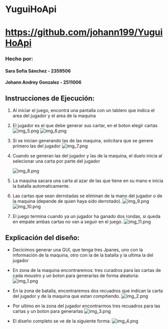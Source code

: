 # YuguiHoApi
# https://github.com/johann199/YuguiHoApi
### Hecho por:
#### Sara Sofia Sánchez - 2359506
#### Johann Andrey Gonzalez - 2511006

## Instrucciones de Ejecución:

1. Al iniciar el juego, encontrá una pantalla con un tablero que indica el area del jugador y el area de la maquina
2. El jugador es el que debe generar sus cartar, en el boton elegir cartas
![img_5.png](img_5.png)
![img_6.png](img_6.png)
3. Si se inician generando las de las maquina, solicitara que se genere primero las del jugador
![img_7.png](img_7.png)
4. Cuando se generan las del jugador y las de la maquina, el duelo inicia al selecionar una carta por parte del jugador

   ![img_8.png](img_8.png)
5. La maquina sacara una carta al azar de las que tiene en su mano e inicia la batalla automaticamente. 
6. Las cartas que sean derrotadas se eliminan de la mano del jugador o de la maquina (depende de quien haya sido derrotado).
![img_9.png](img_9.png) ![img_10.png](img_10.png)
7. El juego termina cuando ya un jugador ha ganado dos rondas, si queda en empate ambas cartas no van a seguir en el juego.
![img_11.png](img_11.png)

## Explicación del diseño:

- Decicimos generar una GUI, que tenga tres Jpanes, uno con la información de la maquina, otro con la de la batalla y la ultima la del jugador
- En zona de la maquina encontraremos: tres curadros para las cartas de cada moustro y un boton para generarlas de forma aleatoria:
![img_1.png](img_1.png)
- En la zona de batalla, encontraremos dos recuadros que indican la carta del jugador y de la maquina que estan compitiendo.
   ![img_2.png](img_2.png)
- Por ultimo en la zona del jugador encontrarmos tres recuadros para las cartas y un boton para generarlas
![img_3.png](img_3.png)

- El diseño completo se ve de la siguiente forma:
![img_4.png](img_4.png)
